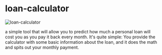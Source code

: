 # loan-calculator

![loan-calculator](https://user-images.githubusercontent.com/60290658/105629464-611c5a80-5e43-11eb-9f42-07b9826703d1.gif)


a simple tool that will allow you to predict how much a personal loan will cost you as you pay it back every month.
It's quite simple: You provide the calculator with some basic information about the loan, 
and it does the math and spits out your monthly payment.
